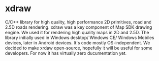 # xdraw
C/C++ library for high quality, high performance 2D primitives, road and 2.5D roads rendering.
xdraw was a key component of Map SDK drawing engine. We used it for rendering high quality maps in 2D and 2.5D. The library initially used in Windows desktop/ Windows CE/ Windows Mobiles devices, later in Android devices. It's code mostly OS-independent.
We decided to make xrdaw open-source, hopefully it will be useful for some developers. For now it has virtually zero ducumentation yet.
